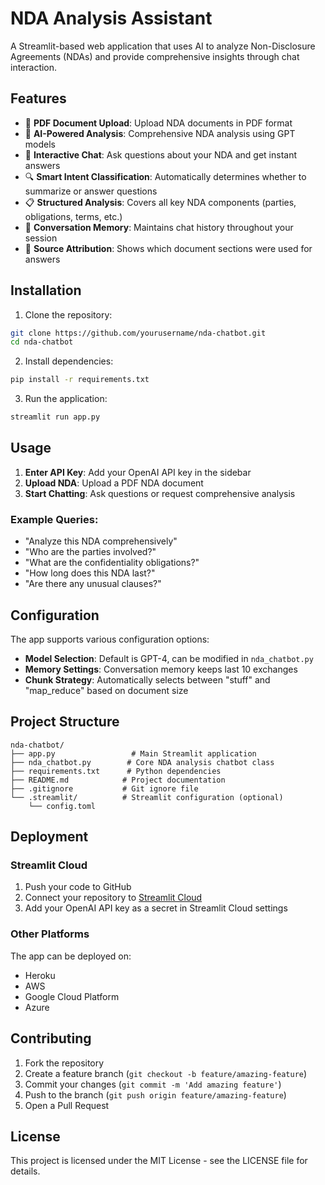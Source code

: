 # NDA Analysis Assistant

A Streamlit-based web application that uses AI to analyze Non-Disclosure Agreements (NDAs) and provide comprehensive insights through chat interaction.

## Features

- 📄 **PDF Document Upload**: Upload NDA documents in PDF format
- 🤖 **AI-Powered Analysis**: Comprehensive NDA analysis using GPT models
- 💬 **Interactive Chat**: Ask questions about your NDA and get instant answers
- 🔍 **Smart Intent Classification**: Automatically determines whether to summarize or answer questions
- 📋 **Structured Analysis**: Covers all key NDA components (parties, obligations, terms, etc.)
- 💭 **Conversation Memory**: Maintains chat history throughout your session
- 🎯 **Source Attribution**: Shows which document sections were used for answers

## Installation

1. Clone the repository:
```bash
git clone https://github.com/yourusername/nda-chatbot.git
cd nda-chatbot
```

2. Install dependencies:
```bash
pip install -r requirements.txt
```

3. Run the application:
```bash
streamlit run app.py
```

## Usage

1. **Enter API Key**: Add your OpenAI API key in the sidebar
2. **Upload NDA**: Upload a PDF NDA document
3. **Start Chatting**: Ask questions or request comprehensive analysis

### Example Queries:
- "Analyze this NDA comprehensively"
- "Who are the parties involved?"
- "What are the confidentiality obligations?"
- "How long does this NDA last?"
- "Are there any unusual clauses?"

## Configuration

The app supports various configuration options:

- **Model Selection**: Default is GPT-4, can be modified in `nda_chatbot.py`
- **Memory Settings**: Conversation memory keeps last 10 exchanges
- **Chunk Strategy**: Automatically selects between "stuff" and "map_reduce" based on document size

## Project Structure

```
nda-chatbot/
├── app.py                 # Main Streamlit application
├── nda_chatbot.py        # Core NDA analysis chatbot class
├── requirements.txt      # Python dependencies
├── README.md            # Project documentation
├── .gitignore           # Git ignore file
└── .streamlit/          # Streamlit configuration (optional)
    └── config.toml
```

## Deployment

### Streamlit Cloud
1. Push your code to GitHub
2. Connect your repository to [Streamlit Cloud](https://streamlit.io/cloud)
3. Add your OpenAI API key as a secret in Streamlit Cloud settings

### Other Platforms
The app can be deployed on:
- Heroku
- AWS
- Google Cloud Platform
- Azure

## Contributing

1. Fork the repository
2. Create a feature branch (`git checkout -b feature/amazing-feature`)
3. Commit your changes (`git commit -m 'Add amazing feature'`)
4. Push to the branch (`git push origin feature/amazing-feature`)
5. Open a Pull Request

## License

This project is licensed under the MIT License - see the LICENSE file for details.

